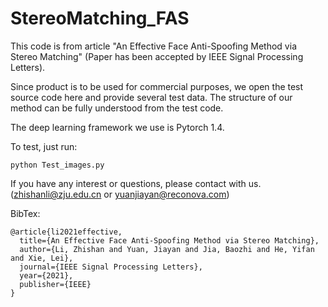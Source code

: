 # StereoMatching_FAS

This code is from article "An Effective Face Anti-Spoofing Method via Stereo Matching" (Paper has been accepted by IEEE Signal Processing Letters).

Since product is to be used for commercial purposes, we open the test source code here and provide several test data. The structure of our method can be fully understood from the test code. 

The deep learning framework we use is Pytorch 1.4.

To test, just run:
```
python Test_images.py
```

If you have any interest or questions, please contact with us. (zhishanli@zju.edu.cn or yuanjiayan@reconova.com)

BibTex:
```
@article{li2021effective,
  title={An Effective Face Anti-Spoofing Method via Stereo Matching},
  author={Li, Zhishan and Yuan, Jiayan and Jia, Baozhi and He, Yifan and Xie, Lei},
  journal={IEEE Signal Processing Letters},
  year={2021},
  publisher={IEEE}
}
```
